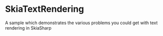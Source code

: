 # SkiaTextRendering
A sample which demonstrates the various problems you could get with text rendering in SkiaSharp

